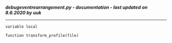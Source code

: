 ***debugeventrearrangement.py - documentation - last updated on 8.6.2020 by uuk***
___

    variable local

    function transform_profile(file)